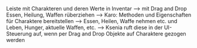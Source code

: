 Leiste mit Charakteren und deren Werte in Inventar --> mit Drag and Drop Essen, Heilung, Waffen rüberziehen
--> Karo: Methoden und Eigenschaften für Charaktere bereitstellen --> Essen, Heilen, Waffe nehmen etc. und Leben, Hunger, aktuelle Waffen, etc.
--> Ksenia ruft diese in der UI-Steuerung auf, wenn per Drag and Drop Objekte auf Charaktere gezogen werden